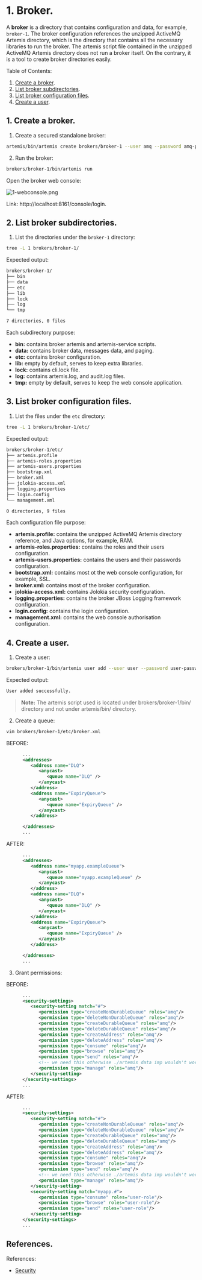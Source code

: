 # 1. Broker.

A **broker** is a directory that contains configuration and data, for example, `broker-1`. The broker configuration references the unzipped ActiveMQ Artemis directory, which is the directory that contains all the necessary libraries to run the broker. The artemis script file contained in the unzipped ActiveMQ Artemis directory does not run a broker itself. On the contrary, it is a tool to create broker directories easily.

Table of Contents:

1. [Create a broker](#1-create-a-broker).
2. [List broker subdirectories](#2-list-broker-subdirectories).
3. [List broker configuration files](#3-list-broker-configuration-files).
4. [Create a user](#4-create-a-user).

## 1. Create a broker.

1. Create a secured standalone broker:

```bash
artemis/bin/artemis create brokers/broker-1 --user amq --password amq-password --require-login
```

2. Run the broker:

```bash
brokers/broker-1/bin/artemis run
```

Open the broker web console: 

![1-webconsole.png](../images/1-webconsole.png)

Link: http://localhost:8161/console/login.

## 2. List broker subdirectories.

1. List the directories under the `broker-1` directory:

```bash
tree -L 1 brokers/broker-1/
```

Expected output:
```bash
brokers/broker-1/
├── bin
├── data
├── etc
├── lib
├── lock
├── log
└── tmp

7 directories, 0 files
```

Each subdirectory purpose:

- **bin:** contains broker artemis and artemis-service scripts.
- **data:** contains broker data, messages data, and paging.
- **etc:** contains broker configuration.
- **lib:** empty by default, serves to keep extra libraries.
- **lock:** contains cli.lock file.
- **log:** contains artemis.log, and audit.log files.
- **tmp:** empty by default, serves to keep the web console application.

## 3. List broker configuration files.

1. List the files under the `etc` directory:

```bash
tree -L 1 brokers/broker-1/etc/
```

Expected output:
```bash
brokers/broker-1/etc/
├── artemis.profile
├── artemis-roles.properties
├── artemis-users.properties
├── bootstrap.xml
├── broker.xml
├── jolokia-access.xml
├── logging.properties
├── login.config
└── management.xml

0 directories, 9 files
```

Each configuration file purpose:
- **artemis.profile:** contains the unzipped ActiveMQ Artemis directory reference, and Java options, for example, RAM.
- **artemis-roles.properties:** contains the roles and their users configuration.
- **artemis-users.properties:** contains the users and their passwords configuration.
- **bootstrap.xml:** contains most ot the web console configuration, for example, SSL.
- **broker.xml:** contains most of the broker configuration.
- **jolokia-access.xml:** contains Jolokia security configuration.
- **logging.properties:** contains the broker JBoss Logging framework configuration.
- **login.config:** contains the login configuration.
- **management.xml:** contains the web console authorisation configuration.

## 4. Create a user.

1. Create a user:

```bash
brokers/broker-1/bin/artemis user add --user user --password user-password --role user-role
```

Expected output:

```bash
User added successfully.
```

> **Note:** The artemis script used is located under brokers/broker-1/bin/ directory and not under artemis/bin/ directory.

2. Create a queue:

```bash
vim brokers/broker-1/etc/broker.xml
```

BEFORE:

```xml
      ...
      <addresses>
         <address name="DLQ">
            <anycast>
               <queue name="DLQ" />
            </anycast>
         </address>
         <address name="ExpiryQueue">
            <anycast>
               <queue name="ExpiryQueue" />
            </anycast>
         </address>

      </addresses>
      ...
```

AFTER:

```xml
      ...
      <addresses>
         <address name="myapp.exampleQueue">
            <anycast>
               <queue name="myapp.exampleQueue" />
            </anycast>
         </address>
         <address name="DLQ">
            <anycast>
               <queue name="DLQ" />
            </anycast>
         </address>
         <address name="ExpiryQueue">
            <anycast>
               <queue name="ExpiryQueue" />
            </anycast>
         </address>

      </addresses>
      ...
```

3. Grant permissions:

BEFORE:

```xml
      ...
      <security-settings>
         <security-setting match="#">
            <permission type="createNonDurableQueue" roles="amq"/>
            <permission type="deleteNonDurableQueue" roles="amq"/>
            <permission type="createDurableQueue" roles="amq"/>
            <permission type="deleteDurableQueue" roles="amq"/>
            <permission type="createAddress" roles="amq"/>
            <permission type="deleteAddress" roles="amq"/>
            <permission type="consume" roles="amq"/>
            <permission type="browse" roles="amq"/>
            <permission type="send" roles="amq"/>
            <!-- we need this otherwise ./artemis data imp wouldn't work -->
            <permission type="manage" roles="amq"/>
         </security-setting>
      </security-settings>
      ...
```

AFTER:

```xml
      ...
      <security-settings>
         <security-setting match="#">
            <permission type="createNonDurableQueue" roles="amq"/>
            <permission type="deleteNonDurableQueue" roles="amq"/>
            <permission type="createDurableQueue" roles="amq"/>
            <permission type="deleteDurableQueue" roles="amq"/>
            <permission type="createAddress" roles="amq"/>
            <permission type="deleteAddress" roles="amq"/>
            <permission type="consume" roles="amq"/>
            <permission type="browse" roles="amq"/>
            <permission type="send" roles="amq"/>
            <!-- we need this otherwise ./artemis data imp wouldn't work -->
            <permission type="manage" roles="amq"/>
         </security-setting>
         <security-setting match="myapp.#">
            <permission type="consume" roles="user-role"/>
            <permission type="browse" roles="user-role"/>
            <permission type="send" roles="user-role"/>
         </security-setting>
      </security-settings>
      ...
```

## References.

References:
- [Security](https://activemq.apache.org/components/artemis/documentation/latest/security.html)

